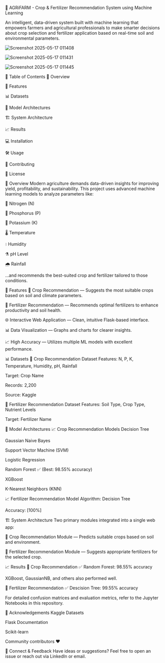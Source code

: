 🌾 AGRiFARM - Crop & Fertilizer Recommendation System using Machine Learning

An intelligent, data-driven system built with machine learning that empowers farmers and agricultural professionals to make smarter decisions about crop selection and fertilizer application based on real-time soil and environmental parameters.

![Screenshot 2025-05-17 011408](https://github.com/user-attachments/assets/4200ee9f-e8d7-488f-8292-6d2854c6cf90)

![Screenshot 2025-05-17 011431](https://github.com/user-attachments/assets/24c57e47-03b6-4b60-8f58-85382ca6fc03)

![Screenshot 2025-05-17 011445](https://github.com/user-attachments/assets/f57073a5-edcb-4452-b7c9-fd3059900050)

📑 Table of Contents
🌟 Overview

🚀 Features

📊 Datasets

🧠 Model Architectures

🏗️ System Architecture

📈 Results

💻 Installation

🛠️ Usage

🤝 Contributing

📝 License

🌟 Overview
Modern agriculture demands data-driven insights for improving yield, profitability, and sustainability. This project uses advanced machine learning models to analyze parameters like:

🌱 Nitrogen (N)

🌱 Phosphorus (P)

🌱 Potassium (K)

🌡️ Temperature

💧 Humidity

⚗️ pH Level

🌧️ Rainfall

…and recommends the best-suited crop and fertilizer tailored to those conditions.

🚀 Features
🌿 Crop Recommendation — Suggests the most suitable crops based on soil and climate parameters.

🧪 Fertilizer Recommendation — Recommends optimal fertilizers to enhance productivity and soil health.

🌐 Interactive Web Application — Clean, intuitive Flask-based interface.

📊 Data Visualization — Graphs and charts for clearer insights.

📈 High Accuracy — Utilizes multiple ML models with excellent performance.

📊 Datasets
📌 Crop Recommendation Dataset
Features: N, P, K, Temperature, Humidity, pH, Rainfall

Target: Crop Name

Records: 2,200

Source: Kaggle

📌 Fertilizer Recommendation Dataset
Features: Soil Type, Crop Type, Nutrient Levels

Target: Fertilizer Name

🧠 Model Architectures
📈 Crop Recommendation Models
Decision Tree

Gaussian Naive Bayes

Support Vector Machine (SVM)

Logistic Regression

Random Forest ✅ (Best: 98.55% accuracy)

XGBoost

K-Nearest Neighbors (KNN)

📈 Fertilizer Recommendation Model
Algorithm: Decision Tree

Accuracy: [100%]

🏗️ System Architecture
Two primary modules integrated into a single web app:

🌿 Crop Recommendation Module — Predicts suitable crops based on soil and environment.

🧪 Fertilizer Recommendation Module — Suggests appropriate fertilizers for the selected crop.

📈 Results
📌 Crop Recommendation
✅ Random Forest: 98.55% accuracy

XGBoost, GaussianNB, and others also performed well.

📌 Fertilizer Recommendation
✅ Descision Tree: 99.55% accuracy

For detailed confusion matrices and evaluation metrics, refer to the Jupyter Notebooks in this repository.

🌟 Acknowledgements
Kaggle Datasets

Flask Documentation

Scikit-learn

Community contributors ❤️

📌 Connect & Feedback
Have ideas or suggestions? Feel free to open an issue or reach out via LinkedIn or email.
